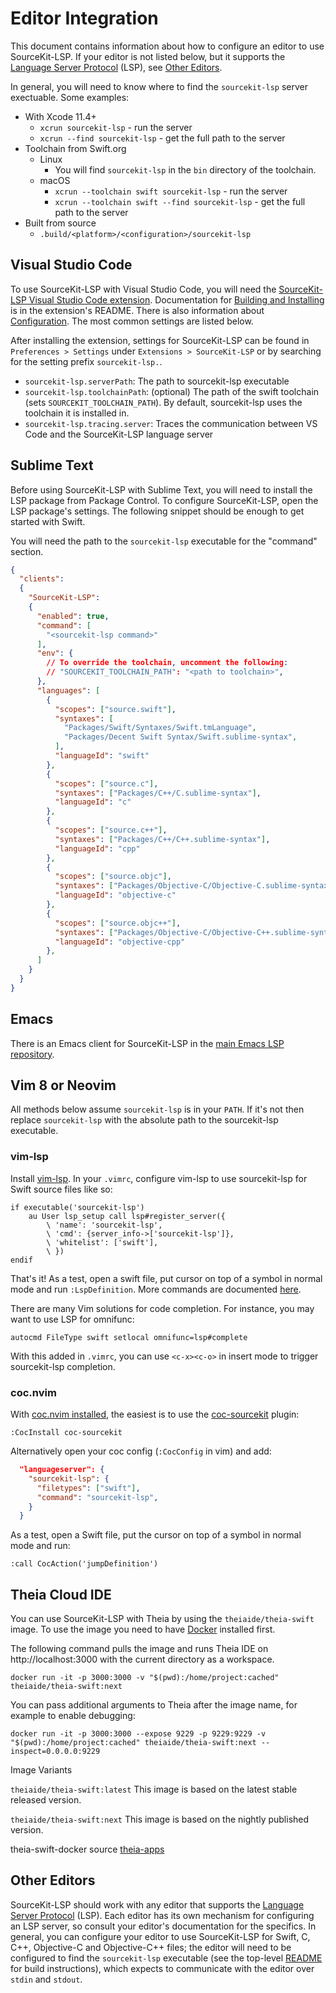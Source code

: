 # Editor Integration

This document contains information about how to configure an editor to use SourceKit-LSP. If your editor is not listed below, but it supports the [Language Server Protocol](https://microsoft.github.io/language-server-protocol/) (LSP), see [Other Editors](#other-editors).

In general, you will need to know where to find the `sourcekit-lsp` server exectuable. Some examples:

* With Xcode 11.4+
  * `xcrun sourcekit-lsp` - run the server
  * `xcrun --find sourcekit-lsp` - get the full path to the server
* Toolchain from Swift.org
  * Linux
    * You will find `sourcekit-lsp` in the `bin` directory of the toolchain.
  * macOS
    * `xcrun --toolchain swift sourcekit-lsp` - run the server
    * `xcrun --toolchain swift --find sourcekit-lsp` - get the full path to the server
* Built from source
  * `.build/<platform>/<configuration>/sourcekit-lsp`

## Visual Studio Code

To use SourceKit-LSP with Visual Studio Code, you will need the [SourceKit-LSP
Visual Studio Code extension](vscode). Documentation for [Building and Installing](vscode/README.md#building-and-installing-the-extension) is in the extension's README. There is also information about [Configuration](vscode/README.md#configuration). The most common settings are listed below.

After installing the extension, settings for SourceKit-LSP can be found in `Preferences > Settings` under
`Extensions > SourceKit-LSP` or by searching for the setting prefix
`sourcekit-lsp.`.

* `sourcekit-lsp.serverPath`: The path to sourcekit-lsp executable
* `sourcekit-lsp.toolchainPath`: (optional) The path of the swift toolchain (sets `SOURCEKIT_TOOLCHAIN_PATH`). By default, sourcekit-lsp uses the toolchain it is installed in.
* `sourcekit-lsp.tracing.server`: Traces the communication between VS Code and the SourceKit-LSP language server

## Sublime Text

Before using SourceKit-LSP with Sublime Text, you will need to install the LSP package from Package Control. To configure SourceKit-LSP, open the LSP package's settings. The following snippet should be enough to get started with Swift.

You will need the path to the `sourcekit-lsp` executable for the "command" section.

```json
{
  "clients":
  {
    "SourceKit-LSP":
    {
      "enabled": true,
      "command": [
        "<sourcekit-lsp command>"
      ],
      "env": {
        // To override the toolchain, uncomment the following:
        // "SOURCEKIT_TOOLCHAIN_PATH": "<path to toolchain>",
      },
      "languages": [
        {
          "scopes": ["source.swift"],
          "syntaxes": [
            "Packages/Swift/Syntaxes/Swift.tmLanguage",
            "Packages/Decent Swift Syntax/Swift.sublime-syntax",
          ],
          "languageId": "swift"
        },
        {
          "scopes": ["source.c"],
          "syntaxes": ["Packages/C++/C.sublime-syntax"],
          "languageId": "c"
        },
        {
          "scopes": ["source.c++"],
          "syntaxes": ["Packages/C++/C++.sublime-syntax"],
          "languageId": "cpp"
        },
        {
          "scopes": ["source.objc"],
          "syntaxes": ["Packages/Objective-C/Objective-C.sublime-syntax"],
          "languageId": "objective-c"
        },
        {
          "scopes": ["source.objc++"],
          "syntaxes": ["Packages/Objective-C/Objective-C++.sublime-syntax"],
          "languageId": "objective-cpp"
        },
      ]
    }
  }
}
```

## Emacs

There is an Emacs client for SourceKit-LSP in the [main Emacs LSP repository](https://github.com/emacs-lsp/lsp-sourcekit).

## Vim 8 or Neovim

All methods below assume `sourcekit-lsp` is in your `PATH`. If it's not then replace `sourcekit-lsp` with the absolute path to the sourcekit-lsp executable.

### vim-lsp

Install [vim-lsp](https://github.com/prabirshrestha/vim-lsp). In your `.vimrc`, configure vim-lsp to use sourcekit-lsp for Swift source files like so:

```
if executable('sourcekit-lsp')
    au User lsp_setup call lsp#register_server({
        \ 'name': 'sourcekit-lsp',
        \ 'cmd': {server_info->['sourcekit-lsp']},
        \ 'whitelist': ['swift'],
        \ })
endif
```



That's it! As a test, open a swift file, put cursor on top of a symbol in normal mode and
run `:LspDefinition`. More commands are documented [here](https://github.com/prabirshrestha/vim-lsp#supported-commands).

There are many Vim solutions for code completion. For instance, you may want to use LSP for omnifunc:

```
autocmd FileType swift setlocal omnifunc=lsp#complete
```

With this added in `.vimrc`, you can use `<c-x><c-o>` in insert mode to trigger sourcekit-lsp completion.

### coc.nvim

With [coc.nvim installed](https://github.com/neoclide/coc.nvim#quick-start), the easiest is to use the [coc-sourcekit](https://github.com/klaaspieter/coc-sourcekit) plugin:

```vim
:CocInstall coc-sourcekit
```

Alternatively open your coc config (`:CocConfig` in vim) and add:

```json
  "languageserver": {
    "sourcekit-lsp": {
      "filetypes": ["swift"],
      "command": "sourcekit-lsp",
    }
  }
```

As a test, open a Swift file, put the cursor on top of a symbol in normal mode and run:

```
:call CocAction('jumpDefinition')
```

## Theia Cloud IDE

You can use SourceKit-LSP with Theia by using the `theiaide/theia-swift` image. To use the image you need to have [Docker](https://docs.docker.com/get-started/) installed first.

The following command pulls the image and runs Theia IDE on http://localhost:3000 with the current directory as a workspace.

    docker run -it -p 3000:3000 -v "$(pwd):/home/project:cached" theiaide/theia-swift:next

You can pass additional arguments to Theia after the image name, for example to enable debugging:

    docker run -it -p 3000:3000 --expose 9229 -p 9229:9229 -v "$(pwd):/home/project:cached" theiaide/theia-swift:next --inspect=0.0.0.0:9229

Image Variants

`theiaide/theia-swift:latest`
This image is based on the latest stable released version.

`theiaide/theia-swift:next`
This image is based on the nightly published version.

theia-swift-docker source [theia-apps](https://github.com/theia-ide/theia-apps)


## Other Editors

SourceKit-LSP should work with any editor that supports the [Language Server Protocol](https://microsoft.github.io/language-server-protocol/)
(LSP). Each editor has its own mechanism for configuring an LSP server, so consult your editor's
documentation for the specifics. In general, you can configure your editor to use SourceKit-LSP for
Swift, C, C++, Objective-C and Objective-C++ files; the editor will need to be configured to find
the `sourcekit-lsp` executable (see the top-level [README](https://github.com/apple/sourcekit-lsp) for build instructions), which
expects to communicate with the editor over `stdin` and `stdout`.
